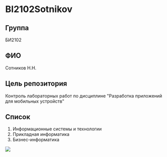 # BI2102Sotnikov
## Группа
БИ2102

## ФИО
Сотников Н.Н.

## Цель репозитория

Контроль лабораторных работ по дисциплине "Разработка приложений для мобильных устройств"

## Список
<ol>
  <li>Информационные системы и технологии</li>
  <li>Прикладная информатика</li>
  <li>Бизнес-информатика</li>
</ol>

<image src="/111.png">
